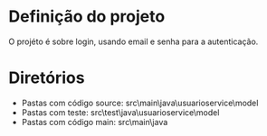 # Definição do projeto

  O projéto é sobre login, usando email e senha para a autenticação.


# Diretórios 

- Pastas com código source: src\main\java\usuarioservice\model
- Pastas com teste: src\test\java\usuarioservice\model
- Pastas com código main: src\main\java